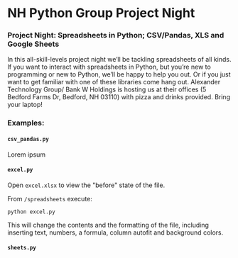# NH Python Group Project Night

### Project Night: Spreadsheets in Python; CSV/Pandas, XLS and Google Sheets
In this all-skill-levels project night we’ll be tackling spreadsheets of all kinds. If you want to interact with spreadsheets in Python, but you’re new to programming or new to Python, we’ll be happy to help you out. Or if you just want to get familiar with one of these libraries come hang out. Alexander Technology Group/ Bank W Holdings is hosting us at their offices (5 Bedford Farms Dr, Bedford, NH 03110) with pizza and drinks provided. Bring your laptop!

### Examples:
#### `csv_pandas.py`

Lorem ipsum

#### `excel.py`

Open `excel.xlsx` to view the "before" state of the file.

From `/spreadsheets` execute:

    python excel.py

This will change the contents and the formatting of the file, including inserting text, numbers, a formula, column autofit and background colors.

#### `sheets.py`
